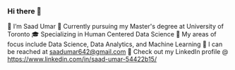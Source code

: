 ### Hi there 👋

<!--
**sumar001/sumar001** is a ✨ _special_ ✨ repository because its `README.md` (this file) appears on your GitHub profile.

Here are some ideas to get you started:
-->
👋 I’m Saad Umar
🏫 Currently pursuing my Master's degree at University of Toronto
🎓 Specializing in Human Centered Data Science
🧐 My areas of focus include Data Science, Data Analytics, and Machine Learning
📩 I can be reached at saadumar642@gmail.com
🔗 Check out my LinkedIn profile @ https://www.linkedin.com/in/saad-umar-54422b15/


